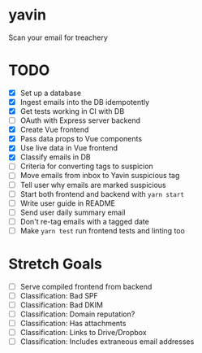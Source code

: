 # yavin

Scan your email for treachery

# TODO

- [x] Set up a database
- [x] Ingest emails into the DB idempotently
- [x] Get tests working in CI with DB
- [ ] OAuth with Express server backend
- [x] Create Vue frontend
- [x] Pass data props to Vue components
- [x] Use live data in Vue frontend
- [x] Classify emails in DB
- [ ] Criteria for converting tags to suspicion
- [ ] Move emails from inbox to Yavin suspicious tag
- [ ] Tell user why emails are marked suspicious
- [ ] Start both frontend and backend with `yarn start`
- [ ] Write user guide in README
- [ ] Send user daily summary email
- [ ] Don't re-tag emails with a tagged date
- [ ] Make `yarn test` run frontend tests and linting too

# Stretch Goals

- [ ] Serve compiled frontend from backend
- [ ] Classification: Bad SPF
- [ ] Classification: Bad DKIM
- [ ] Classification: Domain reputation?
- [ ] Classification: Has attachments
- [ ] Classification: Links to Drive/Dropbox
- [ ] Classification: Includes extraneous email addresses
